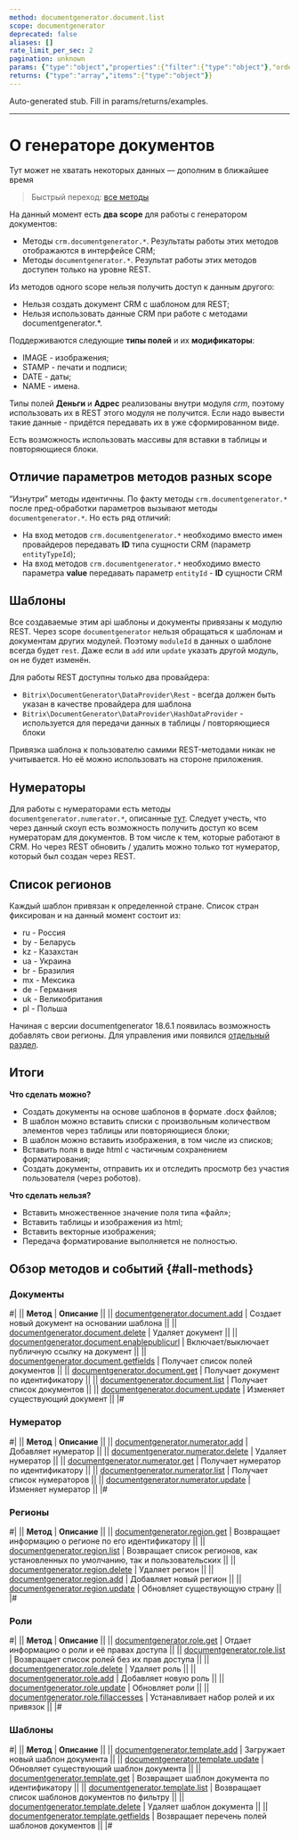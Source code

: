 ```yaml
---
method: documentgenerator.document.list
scope: documentgenerator
deprecated: false
aliases: []
rate_limit_per_sec: 2
pagination: unknown
params: {"type":"object","properties":{"filter":{"type":"object"},"order":{"type":"object"},"select":{"type":"array","items":{"type":"string"}},"start":{"type":["integer","string"]}}}
returns: {"type":"array","items":{"type":"object"}}
---
```


Auto-generated stub. Fill in params/returns/examples.

---

# О генераторе документов



Тут может не хватать некоторых данных — дополним в ближайшее время



> Быстрый переход: [все методы](#all-methods) 

На данный момент есть **два scope** для работы с генератором документов:
- Методы `crm.documentgenerator.*`. Результаты работы этих методов отображаются в интерфейсе CRM;
- Методы `documentgenerator.*`. Результат работы этих методов доступен только на уровне REST.

Из методов одного scope нельзя получить доступ к данным другого:
- Нельзя создать документ CRM с шаблоном для REST;
- Нельзя использовать данные CRM при работе с методами documentgenerator.*.

Поддерживаются следующие **типы полей** и их **модификаторы**:

- IMAGE - изображения;
- STAMP - печати и подписи;
- DATE - даты;
- NAME - имена.

Типы полей **Деньги** и **Адрес** реализованы внутри модуля *crm*, поэтому использовать их в REST этого модуля не получится. Если надо вывести такие данные - придётся передавать их в уже сформированном виде.

Есть возможность использовать массивы для вставки в таблицы и повторяющиеся блоки.

## Отличие параметров методов разных scope

“Изнутри” методы идентичны. По факту методы `crm.documentgenerator.*` после пред-обработки параметров вызывают методы `documentgenerator.*`. Но есть ряд отличий:
- На вход методов `crm.documentgenerator.*` необходимо вместо имен провайдеров передавать **ID** типа сущности CRM (параметр `entityTypeId`);
- На вход методов `crm.documentgenerator.*` необходимо вместо параметра **value** передавать параметр `entityId` - **ID** сущности CRM

## Шаблоны

Все создаваемые этим api шаблоны и документы привязаны к модулю REST. Через scope `documentgenerator` нельзя обращаться к шаблонам и документам других модулей. Поэтому `moduleId` в данных о шаблоне всегда будет `rest`. Даже если в `add` или `update` указать другой модуль, он не будет изменён.

Для работы REST доступны только два провайдера:

- `Bitrix\DocumentGenerator\DataProvider\Rest` - всегда должен быть указан в качестве провайдера для шаблона
- `Bitrix\DocumentGenerator\DataProvider\HashDataProvider` - используется для передачи данных в таблицы / повторяющиеся блоки

Привязка шаблона к пользователю самими REST-методами никак не учитывается. Но её можно использовать на стороне приложения.

## Нумераторы

Для работы с нумераторами есть методы `documentgenerator.numerator.*`, описанные [тут](./numerators/index.md). Следует учесть, что через данный скоуп есть возможность получить доступ ко всем нумераторам для документов. В том числе к тем, которые работают в CRM. Но через REST обновить / удалить можно только тот нумератор, который был создан через REST.

## Список регионов

Каждый шаблон привязан к определенной стране. Список стран фиксирован и на данный момент состоит из:

- ru - Россия
- by - Беларусь
- kz - Казахстан
- ua - Украина
- br - Бразилия
- mx - Мексика
- de - Германия
- uk - Великобритания
- pl - Польша

Начиная с версии documentgenerator 18.6.1 появилась возможность добавлять свои регионы. Для управления ими появился [отдельный раздел](./region/index.md).

## Итоги

**Что сделать можно?**

- Создать документы на основе шаблонов в формате .docx файлов;
- В шаблон можно вставить списки с произвольным количеством элементов через таблицы или повторяющиеся блоки;
- В шаблон можно вставить изображения, в том числе из списков;
- Вставить поля в виде html с частичным сохранением форматирования;
- Создать документы, отправить их и отследить просмотр без участия пользователя (через роботов).

**Что сделать нельзя?**

- Вставить множественное значение поля типа «файл»;
- Вставить таблицы и изображения из html;
- Вставить векторные изображения;
- Передача форматирование выполняется не полностью.

## Обзор методов и событий {#all-methods}

### Документы

#|
|| **Метод** | **Описание** ||
|| [documentgenerator.document.add](./document-generator-document-add.md) | Создает новый документ на основании шаблона ||
|| [documentgenerator.document.delete](./document-generator-document-delete.md) | Удаляет документ ||
|| [documentgenerator.document.enablepublicurl](./document-generator-document-enable-public-url.md) | Включает/выключает публичную ссылку на документ ||
|| [documentgenerator.document.getfields](./document-generator-document-get-fields.md) | Получает список полей документов ||
|| [documentgenerator.document.get](./document-generator-document-get.md) | Получает документ по идентификатору ||
|| [documentgenerator.document.list](./document-generator-document-list.md) | Получает список документов ||
|| [documentgenerator.document.update](./document-generator-document-update.md) | Изменяет существующий документ ||
|#

### Нумератор

#|
|| **Метод** | **Описание** ||
|| [documentgenerator.numerator.add](./numerators/document-generator-numerator-add.md) | Добавляет нумератор ||
|| [documentgenerator.numerator.delete](./numerators/document-generator-numerator-delete.md) | Удаляет нумератор ||
|| [documentgenerator.numerator.get](./numerators/document-generator-numerator-get.md) | Получает нумератор по идентификатору ||
|| [documentgenerator.numerator.list](./numerators/document-generator-numerator-list.md) | Получает список нумераторов ||
|| [documentgenerator.numerator.update](./numerators/document-generator-numerator-update.md) | Изменяет нумератор ||
|#

### Регионы

#|
|| **Метод** | **Описание** ||
|| [documentgenerator.region.get](./region/document-generator-region-get.md) | Возвращает информацию о регионе по его идентификатору ||
|| [documentgenerator.region.list](./region/document-generator-region-list.md) | Возвращает список регионов, как установленных по умолчанию, так и пользовательских ||
|| [documentgenerator.region.delete](./region/document-generator-region-delete.md) | Удаляет регион ||
|| [documentgenerator.region.add](./region/document-generator-region-add.md) | Добавляет новый регион ||
|| [documentgenerator.region.update](./region/document-generator-region-update.md) | Обновляет существующую страну ||
|#

### Роли

#|
|| **Метод** | **Описание** ||
|| [documentgenerator.role.get](./role/document-generator-role-get.md) | Отдает информацию о роли и её правах доступа ||
|| [documentgenerator.role.list](./role/document-generator-role-list.md) | Возвращает список ролей без их прав доступа ||
|| [documentgenerator.role.delete](./role/document-generator-role-delete.md) | Удаляет роль ||
|| [documentgenerator.role.add](./role/document-generator-role-add.md) | Добавляет новую роль ||
|| [documentgenerator.role.update](./role/document-generator-role-update.md) | Обновляет роли ||
|| [documentgenerator.role.fillaccesses](./role/document-generator-role-fill-accesses.md) | Устанавливает набор ролей и их привязок ||
|#

### Шаблоны

#|
|| **Метод** | **Описание** ||
|| [documentgenerator.template.add](./templates/document-generator-template-add.md) | Загружает новый шаблон документа ||
|| [documentgenerator.template.update](./templates/document-generator-template-update.md) | Обновляет существующий шаблон документа ||
|| [documentgenerator.template.get](./templates/document-generator-template-get.md) | Возвращает шаблон документа по идентификатору ||
|| [documentgenerator.template.list](./templates/document-generator-template-list.md) | Возвращает список шаблонов документов по фильтру ||
|| [documentgenerator.template.delete](./templates/document-generator-template-delete.md) | Удаляет шаблон документа ||
|| [documentgenerator.template.getfields](./templates/document-generator-template-get-fields.md) | Возвращает перечень полей шаблонов документов ||
|#
